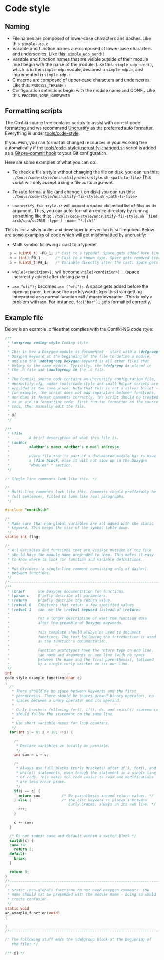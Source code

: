 # Code style

## Naming

* File names are composed of lower-case characters and dashes. Like
  this: `simple-udp.c`
* Variable and function names are composed of lower-case characters
  and underscores. Like this: `simple_udp_send()`
* Variable and function names that are visible outside of their module
  must begin with the name of the module. Like this:
  `simple_udp_send()`, which is in the `simple-udp` module, declared in
  `simple-udp.h`, and implemented in `simple-udp.c`
* C macros are composed of upper-case characters and underscores. Like
  this: `PROCESS_THREAD()`
* Configuration definitions begin with the module name and CONF_. Like
  this: `PROCESS_CONF_NUMEVENTS`

## Formatting scripts

The Contiki source tree contains scripts to assist with correct code formatting
and we recommend [Uncrustify](http://uncrustify.sourceforge.net/) as the
preferred auto formatter. Everything is under
[tools/code-style](https://github.com/contiki-ng/contiki-ng/tree/master/tools/code-style).

If you wish, you can format all changed resources in your working tree
automatically if the
[tools/code-style/uncrustify-changed.sh](https://github.com/contiki-ng/contiki-ng/blob/master/tools/code-style/uncrustify-changed.sh)
script is added as a [Git pre-commit
hook](http://git-scm.com/book/en/Customizing-Git-Git-Hooks) to your Git
configuration.

Here are some examples of what you can do:
* To check a file's style without changing the file on disk, you can run this:
`./tools/code-style/uncrustify-check-style.sh <path-to-file>`
This script will only accept a single file as its argument.

* To auto format a file (and change it on disk) you can run this:
`./tools/code-style/uncrustify-fix-style.sh <path-to-file>`

* `uncrustify-fix-style.sh` will accept a space-delimited list of files as its argument. Thus, you can auto-format an entire directory by running something like this:
``./tools/code-style/uncrustify-fix-style.sh `find arch/cpu/cc2538 -type f -name "*.[ch]"` ``

This is _not_ a silver bullet and developer intervention is still required. Below are some examples of code which will get misformatted by uncrustify:
* Math symbol following a cast to a typedef
```c
  a = (uint8_t) ~P0_1; /* Cast to a typedef. Space gets added here (incorrect) */
  a = (int)~P0_1;      /* Cast to a known type. Space gets removed (correct) */
  a = (uint8_t)P0_1;   /* Variable directly after the cast. Space gets removed (correct) */
```

* `while(<condition>);` will become `while(<condition>) ;` (space incorrectly added after closing paren)

* ﻿﻿`asm("wfi");` becomes `asm ("wfi");`: A space gets added before the opening paren, because the `asm` keyword stops this from getting interpreted as a normal function call / macro invocation. This is only a problem with `asm`. For instance, ﻿﻿`foo("bar");` gets formatted correctly.

## Example file

Below is an example .c files that complies with the Contiki-NG code style:
```c
/**
 * \defgroup coding-style Coding style
 *
 * This is how a Doxygen module is documented - start with a \defgroup
 * Doxygen keyword at the beginning of the file to define a module,
 * and use the \addtogroup Doxygen keyword in all other files that
 * belong to the same module. Typically, the \defgroup is placed in
 * the .h file and \addtogroup in the .c file.
 *
 * The Contiki source code contains an Uncrustify configuration file,
 * uncrustify.cfg, under tools/code-style and small helper scripts are
 * provided at the same place. Note that this is not a silver bullet -
 * for example, the script does not add separators between functions,
 * nor does it format comments correctly. The script should be treated
 * as an aid in formatting code: first run the formatter on the source
 * code, then manually edit the file.
 *
 * @{
 */

/**
 * \file
 *         A brief description of what this file is.
 * \author
 *         <Author's name> <Author's e-mail address>
 *
 *         Every file that is part of a documented module has to have
 *         a \file block, else it will not show up in the Doxygen
 *         "Modules" * section.
 */

/* Single line comments look like this. */

/*
 * Multi-line comments look like this. Comments should prefferably be
 * full sentences, filled to look like real paragraphs.
 */

#include "contiki.h"

/*
 * Make sure that non-global variables are all maked with the static
 * keyword. This keeps the size of the symbol table down.
 */
static int flag;

/*
 * All variables and functions that are visible outside of the file
 * should have the module name prepended to them. This makes it easy
 * to know where to look for function and variable definitions.
 *
 * Put dividers (a single-line comment consisting only of dashes)
 * between functions.
 */
/*---------------------------------------------------------------------------*/
/**
 * \brief      Use Doxygen documentation for functions.
 * \param c    Briefly describe all parameters.
 * \return     Briefly describe the return value.
 * \retval 0   Functions that return a few specified values
 * \retval 1   can use the \retval keyword instead of \return.
 *
 *             Put a longer description of what the function does
 *             after the preamble of Doxygen keywords.
 *
 *             This template should always be used to document
 *             functions. The text following the introduction is used
 *             as the function's documentation.
 *
 *             Function prototypes have the return type on one line,
 *             the name and arguments on one line (with no space
 *             between the name and the first parenthesis), followed
 *             by a single curly bracket on its own line.
 */
int
code_style_example_function(char c)
{
  /*
   * There should be no space between keywords and the first
   * parenthesis. There should be spaces around binary operators, no
   * spaces between a unary operator and its operand.
   *
   * Curly brackets following for(), if(), do, and switch() statements
   * should follow the statement on the same line.
   *
   * Use short variable names for loop counters.
   */
  for(int i = 0; i < 10; ++i) {

    /*
     * Declare variables as locally as possible.
     */
    int sum = i + c;

    /*
     * Always use full blocks (curly brackets) after if(), for(), and
     * while() statements, even though the statement is a single line
     * of code. This makes the code easier to read and modifications
     * are less error prone.
     */
    if(i == c) {
      return sum;         /* No parenthesis around return values. */
    } else {              /* The else keyword is placed inbetween
                             curly braces, always on its own line. */
      c++;
    }

    c += sum;
  }

  /* Do not indent case and default within a switch block */
  switch(c) {
  case 19:
    return 1;
  default:
    break;
  }

  return 0;
}
/*---------------------------------------------------------------------------*/
/*
 * Static (non-global) functions do not need Doxygen comments. The
 * name should not be prepended with the module name - doing so would
 * create confusion.
 */
static void
an_example_function(void)
{

}
/*---------------------------------------------------------------------------*/

/* The following stuff ends the \defgroup block at the beginning of
   the file: */

/** @} */
```
